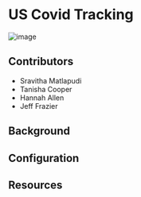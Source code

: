 # US Covid Tracking
![image](https://user-images.githubusercontent.com/99145651/176567986-d8595f34-1a78-4657-877f-0c4122dd23a0.png)

## Contributors 
- Sravitha Matlapudi
- Tanisha Cooper
- Hannah Allen
- Jeff Frazier

## Background

## Configuration

## Resources
